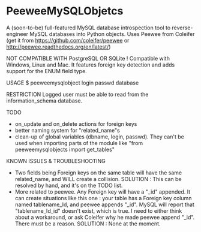 PeeweeMySQLObjetcs
==================

A (soon-to-be) full-featured MySQL database introspection tool to reverse-engineer MySQL databases into Python objects.
Uses Peewee from Coleifer (get it from https://github.com/coleifer/peewee or http://peewee.readthedocs.org/en/latest/)

NOT COMPATIBLE WITH PostgreSQL OR SQLite !
Compatible with Windows, Linux and Mac.
It features foreign key detection and adds support for the ENUM field type.

USAGE
$ peeweemysqlobject login passwd database

RESTRICTION
Logged user must be able to read from the information_schema database.

TODO
* on_update and on_delete actions for foreign keys
* better naming system for "related_name"s
* clean-up of global variables (dbname, login, passwd). They can't be used when importing parts of the module like "from peeweemysqlobjects import get_tables"

KNOWN ISSUES & TROUBLESHOOTING
* Two fields being Foreign keys on the same table will have the same related_name, and WILL create a collision.
    SOLUTION : This can be resolved by hand, and it's on the TODO list.
* More related to peewee. Any Foreign key will have a "_id" appended. It can create situations like this one : your table has a Foreign key column named tablename_Id, 
    and peewee appends "_id". MySQL will report that "tablename_Id_id" doesn't exist, which is true. I need to either think about a workaround, or ask Coleifer why he
    made peewee append "_id". There must be a reason.
    SOLUTION : None at the moment.
